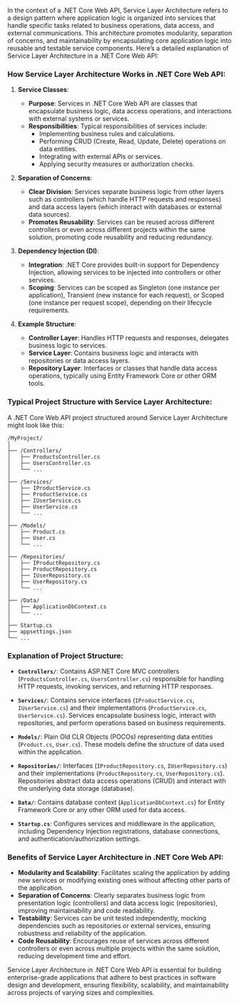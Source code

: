 In the context of a .NET Core Web API, Service Layer Architecture refers to a design pattern where application logic is organized into services that handle specific tasks related to business operations, data access, and external communications. This architecture promotes modularity, separation of concerns, and maintainability by encapsulating core application logic into reusable and testable service components. Here’s a detailed explanation of Service Layer Architecture in a .NET Core Web API:

### How Service Layer Architecture Works in .NET Core Web API:

1. **Service Classes**:
   - **Purpose**: Services in .NET Core Web API are classes that encapsulate business logic, data access operations, and interactions with external systems or services.
   - **Responsibilities**: Typical responsibilities of services include:
     - Implementing business rules and calculations.
     - Performing CRUD (Create, Read, Update, Delete) operations on data entities.
     - Integrating with external APIs or services.
     - Applying security measures or authorization checks.

2. **Separation of Concerns**:
   - **Clear Division**: Services separate business logic from other layers such as controllers (which handle HTTP requests and responses) and data access layers (which interact with databases or external data sources).
   - **Promotes Reusability**: Services can be reused across different controllers or even across different projects within the same solution, promoting code reusability and reducing redundancy.

3. **Dependency Injection (DI)**:
   - **Integration**: .NET Core provides built-in support for Dependency Injection, allowing services to be injected into controllers or other services.
   - **Scoping**: Services can be scoped as Singleton (one instance per application), Transient (new instance for each request), or Scoped (one instance per request scope), depending on their lifecycle requirements.

4. **Example Structure**:
   - **Controller Layer**: Handles HTTP requests and responses, delegates business logic to services.
   - **Service Layer**: Contains business logic and interacts with repositories or data access layers.
   - **Repository Layer**: Interfaces or classes that handle data access operations, typically using Entity Framework Core or other ORM tools.

### Typical Project Structure with Service Layer Architecture:

A .NET Core Web API project structured around Service Layer Architecture might look like this:

```
/MyProject/
│
├── /Controllers/
│   ├── ProductsController.cs
│   ├── UsersController.cs
│   └── ...
│
├── /Services/
│   ├── IProductService.cs
│   ├── ProductService.cs
│   ├── IUserService.cs
│   ├── UserService.cs
│   └── ...
│
├── /Models/
│   ├── Product.cs
│   ├── User.cs
│   └── ...
│
├── /Repositories/
│   ├── IProductRepository.cs
│   ├── ProductRepository.cs
│   ├── IUserRepository.cs
│   ├── UserRepository.cs
│   └── ...
│
├── /Data/
│   ├── ApplicationDbContext.cs
│   └── ...
│
├── Startup.cs
├── appsettings.json
└── ...
```

### Explanation of Project Structure:

- **`Controllers/`**: Contains ASP.NET Core MVC controllers (`ProductsController.cs`, `UsersController.cs`) responsible for handling HTTP requests, invoking services, and returning HTTP responses.
  
- **`Services/`**: Contains service interfaces (`IProductService.cs`, `IUserService.cs`) and their implementations (`ProductService.cs`, `UserService.cs`). Services encapsulate business logic, interact with repositories, and perform operations based on business requirements.

- **`Models/`**: Plain Old CLR Objects (POCOs) representing data entities (`Product.cs`, `User.cs`). These models define the structure of data used within the application.

- **`Repositories/`**: Interfaces (`IProductRepository.cs`, `IUserRepository.cs`) and their implementations (`ProductRepository.cs`, `UserRepository.cs`). Repositories abstract data access operations (CRUD) and interact with the underlying data storage (database).

- **`Data/`**: Contains database context (`ApplicationDbContext.cs`) for Entity Framework Core or any other ORM used for data access.

- **`Startup.cs`**: Configures services and middleware in the application, including Dependency Injection registrations, database connections, and authentication/authorization settings.

### Benefits of Service Layer Architecture in .NET Core Web API:

- **Modularity and Scalability**: Facilitates scaling the application by adding new services or modifying existing ones without affecting other parts of the application.
- **Separation of Concerns**: Clearly separates business logic from presentation logic (controllers) and data access logic (repositories), improving maintainability and code readability.
- **Testability**: Services can be unit tested independently, mocking dependencies such as repositories or external services, ensuring robustness and reliability of the application.
- **Code Reusability**: Encourages reuse of services across different controllers or even across multiple projects within the same solution, reducing development time and effort.

Service Layer Architecture in .NET Core Web API is essential for building enterprise-grade applications that adhere to best practices in software design and development, ensuring flexibility, scalability, and maintainability across projects of varying sizes and complexities.
